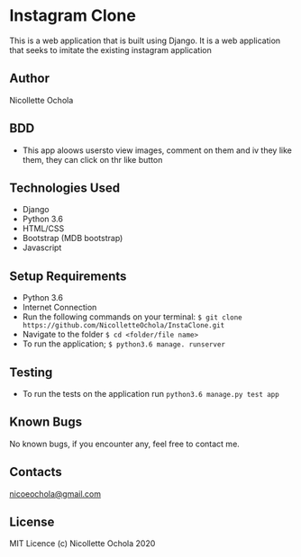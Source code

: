 # Instagram Clone
This is a web application that is built using Django. It is a web application that seeks to imitate the existing instagram application

## Author
Nicollette Ochola

## BDD
- This app aloows usersto view images, comment on them and iv they like them, they can click on thr like button
 
## Technologies Used
- Django
- Python 3.6
- HTML/CSS
- Bootstrap (MDB bootstrap)
- Javascript

## Setup Requirements
- Python 3.6
- Internet Connection
- Run the following commands on your terminal:
`$ git clone https://github.com/NicolletteOchola/InstaClone.git`
- Navigate to the folder
 `$ cd <folder/file name>`
- To run the application;
 `$ python3.6 manage. runserver`

## Testing
- To run the tests on the application run `python3.6 manage.py test app`

## Known Bugs
No known bugs, if you encounter any, feel free to contact me.


## Contacts
nicoeochola@gmail.com


## License
MIT Licence (c) Nicollette Ochola 2020


